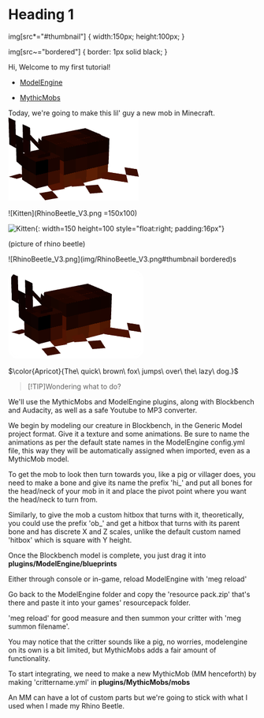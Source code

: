 
# Heading 1

img[src*="#thumbnail"] {
   width:150px;
   height:100px;
}

img[src~="bordered"] {
   border: 1px solid black;
}

Hi, Welcome to my first tutorial!

*   [ModelEngine](https://git.lumine.io/mythiccraft/model-engine-4/-/wikis/home)

*   [MythicMobs](https://git.mythiccraft.io/mythiccraft/MythicMobs/-/wikis/home)

Today, we're going to make this lil' guy a new mob in Minecraft.
![RhinoBeetle\_V3.png](img/RhinoBeetle_V3.png#thumbnail)

![Kitten](RhinoBeetle\_V3.png =150x100) 

![Kitten](RhinoBeetle\_V3.png){: width=150 height=100 style="float:right; padding:16px"} 

(picture of rhino beetle)

![RhinoBeetle\_V3.png](img/RhinoBeetle_V3.png#thumbnail bordered)s


<img src="img\RhinoBeetle_V3.png" style="border: solid 5px white; border-radius: 20px">

$\color{Apricot}{The\ quick\ brown\ fox\ jumps\ over\ the\ lazy\ dog.}$

>[!TIP]Wondering what to do?


We'll use the MythicMobs and ModelEngine plugins, along with Blockbench and Audacity, as well as a safe Youtube to MP3 converter.

We begin by modeling our creature in Blockbench, in the Generic Model project format. Give it a texture and some animations. Be sure to name the animations as per the default state names in the ModelEngine config.yml file, this way they will be automatically assigned when imported, even as a MythicMob model.

To get the mob to look then turn towards you, like a pig or villager does, you need to make a bone and give its name the prefix 'hi\_' and put all bones for the head/neck of your mob in it and place the pivot point where you want the head/neck to turn from.

Similarly, to give the mob a custom hitbox that turns with it, theoretically, you could use the prefix 'ob\_' and get a hitbox that turns with its parent bone and has discrete X and Z scales, unlike the default custom named 'hitbox' which is square with Y height.

Once the Blockbench model is complete, you just drag it into **plugins/ModelEngine/blueprints**

Either through console or in-game, reload ModelEngine with 'meg reload'

Go back to the ModelEngine folder and copy the 'resource pack.zip' that's there and paste it into your games' resourcepack folder.

'meg reload' for good measure and then summon your critter with 'meg summon filename'.

You may notice that the critter sounds like a pig, no worries, modelengine on its own is a bit limited, but MythicMobs adds a fair amount of functionality.

To start integrating, we need to make a new MythicMob (MM henceforth) by making 'crittername.yml' in **plugins/MythicMobs/mobs**

An MM can have a lot of custom parts but we're going to stick with what I used when I made my Rhino Beetle.
